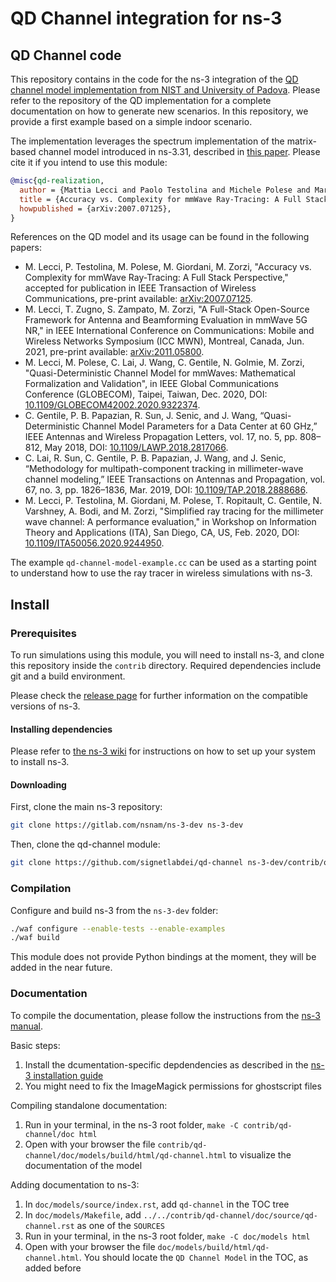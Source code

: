 QD Channel integration for ns-3
================================

## QD Channel code
This repository contains in the code for the ns-3 integration of the [QD channel model implementation from NIST and University of Padova](https://github.com/signetlabdei/qd-realization). Please refer to the repository of the QD implementation for a complete documentation on how to generate new scenarios. In this repository, we provide a first example based on a simple indoor scenario.

The implementation leverages the spectrum implementation of the matrix-based channel model introduced in ns-3.31, described in [this paper](https://arxiv.org/pdf/2002.09341).
Please cite it if you intend to use this module:
```bibtex
@misc{qd-realization,
  author = {Mattia Lecci and Paolo Testolina and Michele Polese and Marco Giordani and Michele Zorzi},
  title = {Accuracy vs. Complexity for mmWave Ray-Tracing: A Full Stack Perspective},
  howpublished = {arXiv:2007.07125},
}
```

References on the QD model and its usage can be found in the following papers:
- M. Lecci, P. Testolina, M. Polese, M. Giordani, M. Zorzi, "Accuracy vs. Complexity for mmWave Ray-Tracing: A Full Stack Perspective," accepted for publication in IEEE Transaction of Wireless Communications, pre-print available: [arXiv:2007.07125](https://arxiv.org/abs/2007.07125).
- M. Lecci, T. Zugno, S. Zampato, M. Zorzi, "A Full-Stack Open-Source Framework for Antenna and Beamforming Evaluation in mmWave 5G NR," in IEEE International Conference on Communications: Mobile and Wireless Networks Symposium (ICC MWN), Montreal, Canada, Jun. 2021, pre-print available: [arXiv:2011.05800](https://arxiv.org/abs/2011.05800).
- M. Lecci, M. Polese, C. Lai, J. Wang, C. Gentile, N. Golmie, M. Zorzi, "Quasi-Deterministic Channel Model for mmWaves: Mathematical Formalization and Validation", in IEEE Global Communications Conference (GLOBECOM), Taipei, Taiwan, Dec. 2020, DOI: [10.1109/GLOBECOM42002.2020.9322374](https://doi.org/10.1109/GLOBECOM42002.2020.9322374).
- C. Gentile, P. B. Papazian, R. Sun, J. Senic, and J. Wang, “Quasi- Deterministic Channel Model Parameters for a Data Center at 60 GHz,” IEEE Antennas and Wireless Propagation Letters, vol. 17, no. 5, pp. 808–812, May 2018, DOI: [10.1109/LAWP.2018.2817066](https://doi.org/10.1109/LAWP.2018.2817066).
- C. Lai, R. Sun, C. Gentile, P. B. Papazian, J. Wang, and J. Senic, “Methodology for multipath-component tracking in millimeter-wave channel modeling,” IEEE Transactions on Antennas and Propagation, vol. 67, no. 3, pp. 1826–1836, Mar. 2019, DOI: [10.1109/TAP.2018.2888686](https://doi.org/10.1109/TAP.2018.2888686).
- M. Lecci, P. Testolina, M. Giordani, M. Polese, T. Ropitault, C. Gentile, N. Varshney, A. Bodi, and M. Zorzi, "Simplified ray tracing for the millimeter wave channel: A performance evaluation," in Workshop on Information Theory and Applications (ITA), San Diego, CA, US, Feb. 2020, DOI: [10.1109/ITA50056.2020.9244950](https://doi.org/10.1109/ITA50056.2020.9244950).

The example `qd-channel-model-example.cc` can be used as a starting point to understand how to use the ray tracer in wireless simulations with ns-3.

## Install

### Prerequisites ###

To run simulations using this module, you will need to install ns-3, and clone
this repository inside the `contrib` directory.
Required dependencies include git and a build environment.

Please check the [release page](https://github.com/signetlabdei/qd-channel/releases) for further information on the compatible versions of ns-3.

#### Installing dependencies ####

Please refer to [the ns-3 wiki](https://www.nsnam.org/wiki/Installation) for instructions on how to set up your system to install ns-3.

#### Downloading #####

First, clone the main ns-3 repository:

```bash
git clone https://gitlab.com/nsnam/ns-3-dev ns-3-dev
```

Then, clone the qd-channel module:
```bash
git clone https://github.com/signetlabdei/qd-channel ns-3-dev/contrib/qd-channel
```

### Compilation ###

Configure and build ns-3 from the `ns-3-dev` folder:

```bash
./waf configure --enable-tests --enable-examples
./waf build
```

This module does not provide Python bindings at the moment, they will be added in the near future.

### Documentation ###

To compile the documentation, please follow the instructions from the [ns-3 manual](https://www.nsnam.org/docs/manual/html/documentation.html).

Basic steps:

1. Install the dcumentation-specific depdendencies as described in the [ns-3 installation guide](https://www.nsnam.org/wiki/Installation)
1. You might need to fix the ImageMagick permissions for ghostscript files

Compiling standalone documentation:

1. Run in your terminal, in the ns-3 root folder, `make -C contrib/qd-channel/doc html`
1. Open with your browser the file `contrib/qd-channel/doc/models/build/html/qd-channel.html` to visualize the documentation of the model

Adding documentation to ns-3:

1. In `doc/models/source/index.rst`, add `qd-channel` in the TOC tree
1. In `doc/models/Makefile`, add `../../contrib/qd-channel/doc/source/qd-channel.rst` as one of the `SOURCES`
1. Run in your terminal, in the ns-3 root folder, `make -C doc/models html`
1. Open with your browser the file `doc/models/build/html/qd-channel.html`. You should locate the `QD Channel Model` in the TOC, as added before
